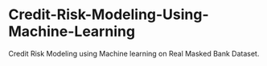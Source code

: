 # Credit-Risk-Modeling-Using-Machine-Learning
Credit Risk Modeling using Machine learning on Real Masked Bank Dataset.
